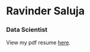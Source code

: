 # Ravinder Saluja
### Data Scientist
View my pdf resume [here](https://github.com/ravindersaluja/resume/raw/master/Resume.pdf).
